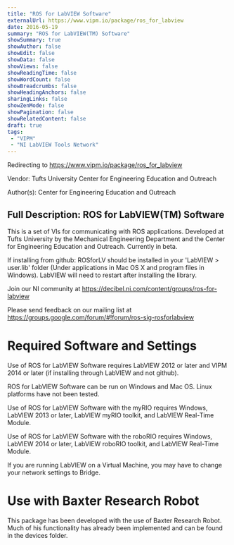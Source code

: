 ```yaml
---
title: "ROS for LabVIEW Software"
externalUrl: https://www.vipm.io/package/ros_for_labview
date: 2016-05-19
summary: "ROS for LabVIEW(TM) Software"
showSummary: true
showAuthor: false
showEdit: false
showData: false
showViews: false
showReadingTime: false
showWordCount: false
showBreadcrumbs: false
showHeadingAnchors: false
sharingLinks: false
showZenMode: false
showPagination: false
showRelatedContent: false
draft: true
tags:
 - "VIPM"
 - "NI LabVIEW Tools Network"
---
```


Redirecting to https://www.vipm.io/package/ros_for_labview

Vendor: Tufts University Center for Engineering Education and Outreach

Author(s):  Center for Engineering Education and Outreach
 
Full Description:
ROS for LabVIEW(TM) Software
----------------------------------

This is a set of VIs for communicating with ROS applications. Developed at Tufts University by the Mechanical Engineering Department and the Center for Engineering Education and Outreach. Currently in beta.

If installing from github: ROSforLV should be installed in your 'LabVIEW > user.lib' folder (Under applications in Mac OS X and program files in Windows). LabVIEW will need to restart after installing the library.

Join our NI community at https://decibel.ni.com/content/groups/ros-for-labview

Please send feedback on our mailing list at https://groups.google.com/forum/#!forum/ros-sig-rosforlabview

Required Software and Settings
==============================
Use of ROS for LabVIEW Software requires LabVIEW 2012 or later and VIPM 2014 or later (if installing through LabVIEW and not github).

ROS for LabVIEW Software can be run on Windows and Mac OS. Linux platforms have not been tested.

Use of ROS for LabVIEW Software with the myRIO requires Windows, LabVIEW 2013 or later, LabVIEW myRIO toolkit, and LabVIEW Real-Time Module.

Use of ROS for LabVIEW Software with the roboRIO requires Windows, LabVIEW 2014 or later, LabVIEW roboRIO toolkit, and LabVIEW Real-Time Module.

If you are running LabVIEW on a Virtual Machine, you may have to change your network settings to Bridge.

Use with Baxter Research Robot
==============================
This package has been developed with the use of Baxter Research Robot. Much of his functionality has already been implemented and can be found in the devices folder.